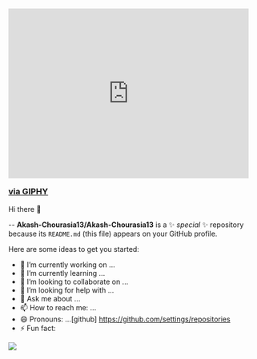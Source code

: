 ### <iframe src="https://giphy.com/embed/O2PhyxtkFwCtUO6nen" width="480" height="340" frameBorder="0" class="giphy-embed" allowFullScreen></iframe><p><a href="https://giphy.com/stickers/PLCnext-code-we-can-O2PhyxtkFwCtUO6nen">via GIPHY</a></p>
Hi there 👋

--
**Akash-Chourasia13/Akash-Chourasia13** is a ✨ _special_ ✨ repository because its `README.md` (this file) appears on your GitHub profile.

Here are some ideas to get you started:

- 🔭 I’m currently working on ...
- 🌱 I’m currently learning ...
- 👯 I’m looking to collaborate on ...
- 🤔 I’m looking for help with ...
- 💬 Ask me about ...
- 📫 How to reach me: ...
- 😄 Pronouns: ...[github]
https://github.com/settings/repositories
- ⚡ Fun fact:

<img src = "https://github-readme-stats.vercel.app/api?username=Akash-Chourasia13&&show_icons=true&title_color=ffffff&icon_color=bb2acf&text_color=daf7dc&bg_color=151515">
